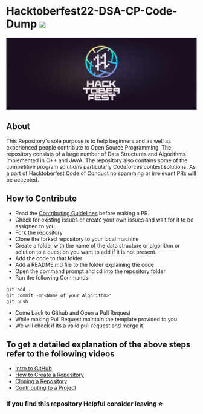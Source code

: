 # Hacktoberfest22-DSA-CP-Code-Dump ![](https://img.shields.io/github/issues/legion2003/Master-DSA)

![](banner.png)

## About

This Repository's sole purpose is to help beginners and as well as experienced people contribute to Open Source Programming. The repository consists of a large number of Data Structures and Algorithms implemented in C++ and JAVA. The repository also contains some of the competitive program solutions particularly Codeforces contest solutions. As a part of Hacktoberfest Code of Conduct no spamming or irrelevant PRs will be accepted.

## How to Contribute

-   Read the [Contributing Guidelines](Contributing.md) before making a PR.
-   Check for existing issues or create your own issues and wait for it to be assigned to you.
-   Fork the repository
-   Clone the forked repository to your local machine
-   Create a folder with the name of the data structure or algorithm or solution to a question you want to add if it is not present.
-   Add the code to that folder
-   Add a README.md file to the folder explaining the code
-   Open the command prompt and cd into the repository folder
-   Run the following Commands

```
git add .
git commit -m"<Name of your Algorithm>"
git push
```

-   Come back to Github and Open a Pull Request
-   While making Pull Request maintain the template provided to you
-   We will check if its a valid pull request and merge it

## To get a detailed explanation of the above steps refer to the following videos

-   [Intro to GitHub](https://youtu.be/wTTek8P2VB4)
-   [How to Create a Repository](https://youtu.be/o6T5F7-SOAo)
-   [Cloning a Repository](https://youtu.be/oYselL5G280)
-   [Contributing to a Project](https://youtu.be/4vq07q7g2xE)

### If you find this repository Helpful consider leaving :star:

